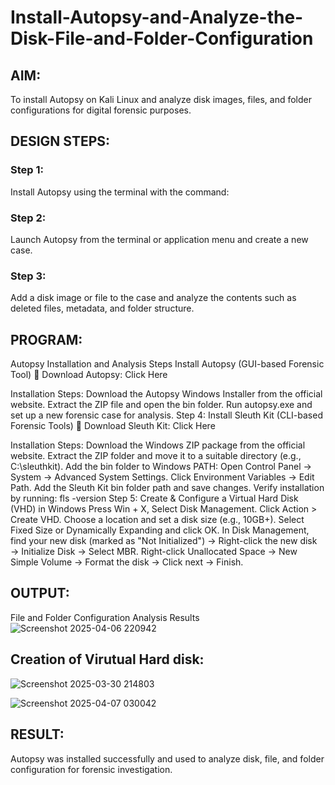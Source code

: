 # Install-Autopsy-and-Analyze-the-Disk-File-and-Folder-Configuration
## AIM:
To install Autopsy on Kali Linux and analyze disk images, files, and folder configurations for digital forensic purposes.

## DESIGN STEPS:
### Step 1:
Install Autopsy using the terminal with the command:

### Step 2:
Launch Autopsy from the terminal or application menu and create a new case.

### Step 3:
Add a disk image or file to the case and analyze the contents such as deleted files, metadata, and folder structure.

## PROGRAM:
Autopsy Installation and Analysis Steps
Install Autopsy (GUI-based Forensic Tool)
🔗 Download Autopsy: Click Here

Installation Steps:
Download the Autopsy Windows Installer from the official website.
Extract the ZIP file and open the bin folder.
Run autopsy.exe and set up a new forensic case for analysis.
Step 4: Install Sleuth Kit (CLI-based Forensic Tools)
🔗 Download Sleuth Kit: Click Here

Installation Steps:
Download the Windows ZIP package from the official website.
Extract the ZIP folder and move it to a suitable directory (e.g., C:\sleuthkit).
Add the bin folder to Windows PATH:
Open Control Panel → System → Advanced System Settings.
Click Environment Variables → Edit Path.
Add the Sleuth Kit bin folder path and save changes.
Verify installation by running:
fls -version
Step 5: Create & Configure a Virtual Hard Disk (VHD) in Windows
Press Win + X, Select Disk Management.
Click Action > Create VHD.
Choose a location and set a disk size (e.g., 10GB+).
Select Fixed Size or Dynamically Expanding and click OK.
In Disk Management, find your new disk (marked as "Not Initialized") -> Right-click the new disk → Initialize Disk → Select MBR.
Right-click Unallocated Space → New Simple Volume → Format the disk -> Click next → Finish.


## OUTPUT:
File and Folder Configuration Analysis Results
![Screenshot 2025-04-06 220942](https://github.com/user-attachments/assets/a306bd6e-f928-4fe5-bf5b-5c33ed6144b2)

## Creation of Virutual Hard disk:
![Screenshot 2025-03-30 214803](https://github.com/user-attachments/assets/f0142075-e27f-4c31-bf0f-0d3340d8c5a9)

![Screenshot 2025-04-07 030042](https://github.com/user-attachments/assets/5798eb1c-3208-4f49-a938-1cf847625efb)

## RESULT:
Autopsy was installed successfully and used to analyze disk, file, and folder configuration for forensic investigation.
